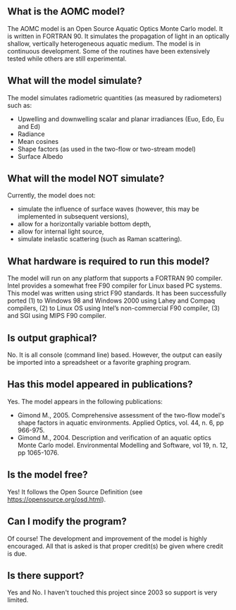 ## What is the AOMC model? 

The AOMC model is an Open Source Aquatic Optics Monte Carlo model. It is written in FORTRAN 90. It simulates the propagation of light in an optically shallow, vertically heterogeneous aquatic medium. The model is in continuous development. Some of the routines have been extensively tested while others are still experimental. 

## What will the model simulate? 

The model simulates radiometric quantities (as measured by radiometers)  such as:
* Upwelling and downwelling scalar and planar irradiances (Euo, Edo, Eu and Ed)
* Radiance
* Mean cosines
* Shape factors (as used in the two-flow or two-stream model)
* Surface Albedo 


## What will the model NOT simulate? 

Currently, the model does not:
* simulate the influence of surface waves (however, this may be implemented in subsequent versions),
* allow for a horizontally variable bottom depth,
* allow for internal light source,
* simulate inelastic scattering (such as Raman scattering).

## What hardware is required to run this model? 

The model will run on any platform that supports a FORTRAN 90 compiler. Intel provides a somewhat free F90 compiler for Linux based PC  systems. This model was written using strict F90 standards. It has been successfully ported (1) to Windows 98 and Windows 2000 using Lahey and Compaq compilers, (2) to Linux OS using Intel’s non-commercial F90 compiler, (3) and SGI using MIPS F90 compiler. 

## Is output graphical? 

No. It is all console (command line) based. However, the output can easily be imported into a spreadsheet or a favorite graphing program.  

## Has this model appeared in publications?

Yes. The model appears in the following publications:
* Gimond M., 2005. Comprehensive assessment of the two-flow model's shape factors in aquatic environments. Applied Optics, vol. 44, n. 6, pp 966-975.
* Gimond M., 2004. Description and verification of an aquatic optics Monte Carlo model. Environmental Modelling and Software, vol 19, n. 12, pp 1065-1076.

## Is the model free? 
Yes! It follows the Open Source Definition (see https://opensource.org/osd.html). 

## Can I modify the program? 

Of course! The development and improvement of the model is highly encouraged. All that is asked is that proper credit(s) be given where credit is due. 



## Is there support?

Yes and No. I haven't touched this project since 2003 so support is very limited.